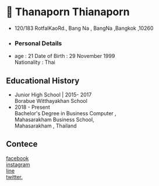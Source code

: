 # 👋 Thanaporn Thianaporn
- 120/183 RotfalKaoRd., Bang Na , BangNa ,Bangkok ,10260
- ### Personal Details
- age :  21
Date of Birth : 29 November 1999<br>
Nationality : Thai

## Educational History
* Junior High School |  2015- 2017<br>
Borabue Witthayakhan School<br>
* 2018 - Present<br>
Bachelor's Degree in Business Computer ,<br>
Mahasarakham Business School,<br>
Mahasarakham , Thailand<br>


## Contece
[facebook](https://www.facebook.com/profile.php?id=100025184304049)<br>
[instagram](https://www.instagram.com/)<br>
[line](https://line.me/ti/p/PAoHQ4GU7x?fbclid=IwAR12ZQb_htrdqET_-lMwJG0i_00_6IIW_y1lRXRvWJXHPY1dUY1cM7pO0vI)<br>
[twitter.](https://twitter.com/ThXthana?s=07&fbclid=IwAR0CPtv56Zg9cI6rexuOHKstP2PQKTKnqaBJKxQ1wqutJytP7a5W1eIUi84)<br>
<!---
<!---
Thanaporn2518/Thanaporn2518 is a ✨ special ✨ repository because its `README.md` (this file) appears on your GitHub profile.
You can click the Preview link to take a look at your changes.
--->
